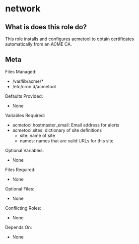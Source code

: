 network
=======


What is does this role do?
--------------------------

This role installs and configures acmetool to obtain certificates
automatically from an ACME CA.

Meta
----

Files Managed:
  * /var/lib/acme/*
  * /etc/cron.d/acmetool

Defaults Provided:
  * None

Variables Required:
  * acmetool.hostmaster_email: Email address for alerts
  * acmetool.sites: dictionary of site definitions
    * site: name of site
    * names: names that are valid URLs for this site

Optional Variables:
  * None

Files Required:
  * None

Optional Files:
  * None

Conflicting Roles:
  * None

Depends On:
  * None
